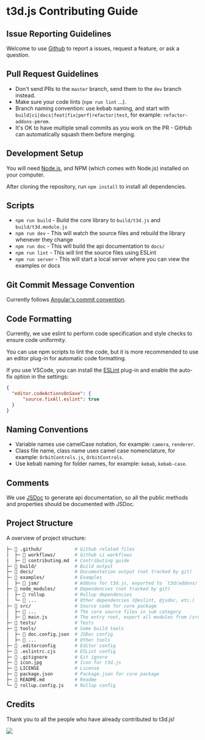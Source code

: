 # t3d.js Contributing Guide

## Issue Reporting Guidelines

Welcome to use [Github](https://github.com/uinosoft/t3d.js/issues) to report a issues, request a feature, or ask a question.

## Pull Request Guidelines

- Don't send PRs to the `master` branch, send them to the `dev` branch instead.
- Make sure your code lints (`npm run lint` ...).
- Branch naming convention: use kebab naming, and start with `build|ci|docs|feat|fix|perf|refactor|test`, for example: `refactor-addons-pmrem`.
- It's OK to have multiple small commits as you work on the PR - GitHub can automatically squash them before merging.

## Development Setup

You will need [Node.js](https://nodejs.org), and NPM (which comes with Node.js) installed on your computer.

After cloning the repository, run `npm install` to install all dependencies.

## Scripts

- `npm run build` - Build the core library to `build/t3d.js` and `build/t3d.module.js`
- `npm run dev` - This will watch the source files and rebuild the library whenever they change
- `npm run doc` - This will build the api documentation to `docs/`
- `npm run lint` - This will lint the source files using ESLint
- `npm run server` - This will start a local server where you can view the examples or docs

## Git Commit Message Convention

Currently follows [Angular's commit convention](https://github.com/angular/angular/blob/main/CONTRIBUTING.md#commit).

## Code Formatting

Currently, we use eslint to perform code specification and style checks to ensure code uniformity.

You can use npm scripts to lint the code, but it is more recommended to use an editor plug-in for automatic code formatting.

If you use VSCode, you can install the [ESLint](https://marketplace.visualstudio.com/items?itemName=dbaeumer.vscode-eslint) plug-in and enable the auto-fix option in the settings:

````json
{
  "editor.codeActionsOnSave": {
      "source.fixAll.eslint": true
  }
}
````

## Naming Conventions

- Variable names use camelCase notation, for example: `camera`, `renderer`.
- Class file name, class name uses camel case nomenclature, for example: `OrbitControls.js`, `OrbitControls`.
- Use kebab naming for folder names, for example: `kebab`, `kebab-case`.

## Comments

We use [JSDoc](https://jsdoc.app/) to generate api documentation, so all the public methods and properties should be documented with JSDoc.

## Project Structure

A overview of project structure:

```bash
├─ 📁 .github/            # Github related files
│  ├─ 📁 workflows/       # Github ci workflows
|  ├─ 📄 contributing.md  # Contributing guide
├─ 📁 build/              # Build output
├─ 📁 docs/               # Documentation output (not tracked by git)
├─ 📁 examples/           # Examples
│  ├─ 📁 jsm/             # Addons for t3d.js, exported to `t3d/addons/`
├─ 📂 node_modules/       # Dependencies (not tracked by git)
│  ├─ 📁 rollup           # Rollup dependencies
│  └─ 📁 ...              # Other dependencies (@eslint, @jsdoc, etc.)
├─ 📁 src/                # Source code for core package
│  ├─ 📁 ...              # The core source files in sub category
│  ├─ 📄 main.js          # The entry root, export all modules from /src
├─ 📁 tests/              # Tests
├─ 📁 tools/              # Some build tools
│  ├─ 📄 doc.config.json  # JSDoc config
│  ├─ 📄 ...              # Other tools
├─ 📄 .editorconfig       # Editor config
├─ 📄 .eslintrc.cjs       # ESLint config
├─ 📄 .gitignore          # Git ignore
├─ 📄 icon.jpg            # Icon for t3d.js
├─ 📄 LICENSE             # License
├─ 📄 package.json        # Package.json for core package
├─ 📄 README.md           # Readme
└─ 📄 rollup.config.js    # Rollup config
```

## Credits

Thank you to all the people who have already contributed to t3d.js!

<a href="https://github.com/uinosoft/t3d.js/graphs/contributors">
  <img src="https://contrib.rocks/image?repo=uinosoft/t3d.js" />
</a>
